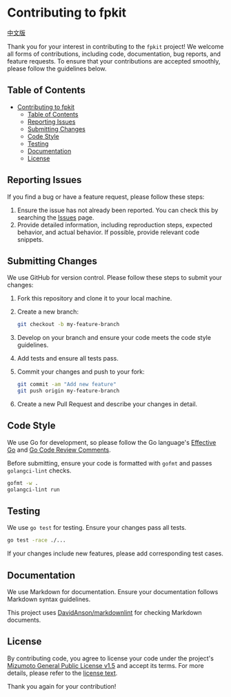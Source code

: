 # Contributing to fpkit

[中文版](./CONTRIBUTING_zh.md)

Thank you for your interest in contributing to the `fpkit` project! We welcome all forms of contributions, including code, documentation, bug reports, and feature requests. To ensure that your contributions are accepted smoothly, please follow the guidelines below.

## Table of Contents

- [Contributing to fpkit](#contributing-to-fpkit)
  - [Table of Contents](#table-of-contents)
  - [Reporting Issues](#reporting-issues)
  - [Submitting Changes](#submitting-changes)
  - [Code Style](#code-style)
  - [Testing](#testing)
  - [Documentation](#documentation)
  - [License](#license)

## Reporting Issues

If you find a bug or have a feature request, please follow these steps:

1. Ensure the issue has not already been reported. You can check this by searching the [Issues](https://github.com/mizumoto-cn/fpkit/issues) page.
2. Provide detailed information, including reproduction steps, expected behavior, and actual behavior. If possible, provide relevant code snippets.

## Submitting Changes

We use GitHub for version control. Please follow these steps to submit your changes:

1. Fork this repository and clone it to your local machine.
2. Create a new branch:

    ```sh
    git checkout -b my-feature-branch
    ```

3. Develop on your branch and ensure your code meets the code style guidelines.
4. Add tests and ensure all tests pass.
5. Commit your changes and push to your fork:

    ```sh
    git commit -am "Add new feature"
    git push origin my-feature-branch
    ```

6. Create a new Pull Request and describe your changes in detail.

## Code Style

We use Go for development, so please follow the Go language's [Effective Go](https://golang.org/doc/effective_go.html) and [Go Code Review Comments](https://go.dev/wiki/CodeReviewComments).

Before submitting, ensure your code is formatted with `gofmt` and passes `golangci-lint` checks.

```sh
gofmt -w .
golangci-lint run
```

## Testing

We use `go test` for testing. Ensure your changes pass all tests.

```sh
go test -race ./...
```

If your changes include new features, please add corresponding test cases.

## Documentation

We use Markdown for documentation. Ensure your documentation follows Markdown syntax guidelines.

This project uses [DavidAnson/markdownlint](https://github.com/DavidAnson/markdownlint) for checking Markdown documents.

## License

By contributing code, you agree to license your code under the project's [Mizumoto General Public License v1.5](./LICENSE) and accept its terms. For more details, please refer to the [license text](./licensing/Mizumoto.General.Public.License.v1.5.md).

Thank you again for your contribution!
